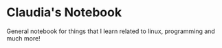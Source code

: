# Claudia's Notebook

General notebook for things that I learn related to linux, programming and much more!
